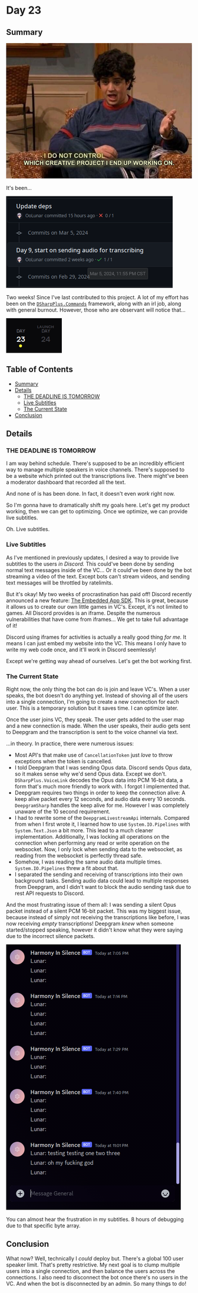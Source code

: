 # Day 23
## Summary
![I do not control which creative project I end up working on.](./I%20Do%20Not%20Control%20Which%20Creative%20Project%20I%20End%20Up%20Working%20On.png)

It's been...

![A screenshot of the GitHub commit history showing two weeks between my most recent commit and my last commit.](./Github%20Timeline%20Screenshot.png)

Two weeks! Since I've last contributed to this project. A lot of my effort has been on the [`DSharpPlus.Commands`](https://github.com/DSharpPlus/DSharpPlus/commits/master/?author=OoLunar&since=2024-03-05&until=2024-03-19) framework, along with an irl job, along with general burnout. However, those who are observant will notice that...

![A screenshot of Backdrop Build's event timeline, showing that I have one day until the product is required to launch.](./Deadline.png)

## Table of Contents
- [Summary](#summary)
- [Details](#details)
  - [THE DEADLINE IS TOMORROW](#the-deadline-is-tomorrow)
  - [Live Subtitles](#live-subtitles)
  - [The Current State](#the-current-state)
- [Conclusion](#conclusion)

## Details

### THE DEADLINE IS TOMORROW

I am way behind schedule. There's supposed to be an incredibly efficient way to manage multiple speakers in voice channels. There's supposed to be a website which printed out the transcriptions live. There might've been a moderator dashboard that recorded all the text.

And none of is has been done. In fact, it doesn't even *work*  right now.

So I'm gonna have to dramatically shift my goals here. Let's get my product working, then we can get to optimizing. Once we optimize, we can provide live subtitles.

Oh. Live subtitles.

### Live Subtitles

As I've mentioned in previously updates, I desired a way to provide live subtitles to the users *in Discord.*  This could've been done by sending normal text messages inside of the VC... Or it could've been done by the bot streaming a video of the text. Except bots can't stream videos, and sending text messages will be throttled by ratelimits.

But it's okay! My two weeks of procrastination has paid off! Discord recently announced a new feature: [The Embedded App SDK](https://github.com/discord/embedded-app-sdk). This is great, because it allows us to create our own little games in VC's. Except, it's not limited to games. All Discord provides is an iframe. Despite the numerous vulnerabilities that have come from iframes... We get to take full advantage of it!

Discord using iframes for activities is actually a really good thing *for me.*  It means I can just embed my website into the VC. This means I only have to write my web code once, and it'll work in Discord seemlessly!

Except we're getting way ahead of ourselves. Let's get the bot working first.

### The Current State
Right now, the only thing the bot can do is join and leave VC's. When a user speaks, the bot doesn't do anything yet. Instead of shoving all of the users into a single connection, I'm going to create a new connection for each user. This is a temporary solution but it saves time. I can optimize later.

Once the user joins VC, they speak. The user gets added to the user map and a new connection is made. When the user speaks, their audio gets sent to Deepgram and the transcription is sent to the voice channel via text.

...in theory. In practice, there were numerous issues:
- Most API's that make use of `CancellationToken` just *love*  to throw exceptions when the token is cancelled.
- I told Deepgram that I was sending Opus data. Discord sends Opus data, so it makes sense why we'd send Opus data. Except we don't. `DSharpPlus.VoiceLink` decodes the Opus data into PCM 16-bit data, a form that's much more friendly to work with. I forgot I implemented that.
- Deepgram requires two things in order to keep the connection alive: A keep alive packet every 12 seconds, and audio data every 10 seconds. `DeepgramSharp` handles the keep alive for me. However I was completely unaware of the 10 second requirement.
- I had to rewrite some of the `DeepgramLivestreamApi` internals. Compared from when I first wrote it, I learned how to use `System.IO.Pipelines` with `System.Text.Json` a bit more. This lead to a much cleaner implementation. Additionally, I was locking all operations on the connection when performing any read or write operation on the websocket. Now, I only lock when sending data to the websocket, as reading from the websocket is perfectly thread safe.
- Somehow, I was reading the same audio data multiple times. `System.IO.Pipelines` threw a fit about that.
- I separated the sending and receiving of transcriptions into their own background tasks. Sending audio data could lead to multiple responses from Deepgram, and I didn't want to block the audio sending task due to rest API requests to Discord.

And the most frustrating issue of them all: I was sending a silent Opus packet instead of a silent PCM 16-bit packet. This was my biggest issue, because instead of simply not receiving the transcriptions like before, I was now receiving *empty*  transcriptions! Deepgram *knew*  when someone started/stopped speaking, however it didn't know what they were saying due to the incorrect silence packets.

![A Discord screenshot of 14 empty messages from the Harmony In Silence bot providing absolutely zero subtitles. The next message says "testing testing one two three" followed by "oh my fucking god."](./Oh%20My%20Fucking%20God.png)

You can almost hear the frustration in my subtitles. 8 hours of debugging due to that specific byte array.

## Conclusion
What now? Well, technically I *could*  deploy but. There's a global 100 user speaker limit. That's pretty restrictive. My next goal is to clump multiple users into a single connection, and then balance the users across the connections. I also need to disconnect the bot once there's no users in the VC. And when the bot is disconnected by an admin. So many things to do!